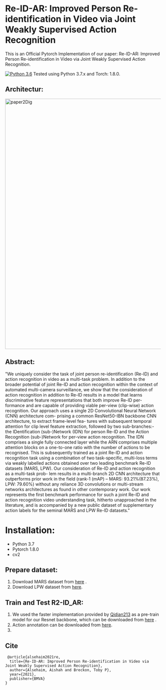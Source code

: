 # Re-ID-AR: Improved Person Re-identification in Video via Joint Weakly Supervised Action Recognition
This is an Official Pytorch Implementation of our paper: Re-ID-AR: Improved Person Re-identification in Video via Joint Weakly Supervised Action Recognition.

[![Python 3.6](https://img.shields.io/badge/python-3.7-blue.svg)](https://www.python.org/downloads/release/python-370/) Tested using Python 3.7.x and Torch: 1.8.0.

## Architectur:
<img width="811" alt="paper2Dig" src="https://user-images.githubusercontent.com/92983150/144039860-49fbe999-fcbd-48f1-b5d2-c174190b76a9.png">

## Abstract:
"We uniquely consider the task of joint person re-identification (Re-ID) and action
recognition in video as a multi-task problem. In addition to the broader potential of joint
Re-ID and action recognition within the context of automated multi-camera surveillance,
we show that the consideration of action recognition in addition to Re-ID results in a
model that learns discriminative feature representations that both improve Re-ID per-
formance and are capable of providing viable per-view (clip-wise) action recognition.
Our approach uses a single 2D Convolutional Neural Network (CNN) architecture com-
prising a common ResNet50-IBN backbone CNN architecture, to extract frame-level fea-
tures with subsequent temporal attention for clip level feature extraction, followed by two
sub-branches:- the IDentification (sub-)Network (IDN) for person Re-ID and the Action
Recognition (sub-)Network for per-view action recognition. The IDN comprises a single
fully connected layer while the ARN comprises multiple attention blocks on a one-to-one
ratio with the number of actions to be recognised. This is subsequently trained as a joint
Re-ID and action recognition task using a combination of two task-specific, multi-loss
terms via weakly labelled actions obtained over two leading benchmark Re-ID datasets
(MARS, LPW). Our consideration of Re-ID and action recognition as a multi-task prob-
lem results in a multi-branch 2D CNN architecture that outperforms prior work in the
field (rank-1 (mAP) – MARS: 93.21%(87.23%), LPW: 79.60%) without any reliance
3D convolutions or multi-stream networks architectures as found in other contemporary
work. Our work represents the first benchmark performance for such a joint Re-ID and
action recognition video understanding task, hitherto unapproached in the literature, and
is accompanied by a new public dataset of supplementary action labels for the seminal
MARS and LPW Re-ID datasets."
# Installation:
- Python 3.7
- Pytorch 1.8.0
- cv2


## Prepare dataset:
1. Download MARS dataset from [here](http://zheng-lab.cecs.anu.edu.au/Project/project_mars.html) . 
2. Download LPW dataset from [here](https://liuyu.us/dataset/lpw/index.html).

## Train and Test R2-ID_AR:
1. We used the faster implementation provided by [Qidian213](https://github.com/Qidian213) as a pre-train model for our Resnet backbone, which can be downloaded from [here](https://drive.google.com/file/d/13lprTFafpXORqs7XXMLYaelbtw6NxQM1/view) .
2. Action annotation can be downloaded from [here](https://collections.durham.ac.uk/files/r18c97kq420#.YZ-1m7unzJU). 
3. 

## Cite
```
 @article{alsehaim2021re,
  title={Re-ID-AR: Improved Person Re-identification in Video via Joint Weakly Supervised Action Recognition},
  author={Alsehaim, Aishah and Breckon, Toby P},
  year={2021},
  publisher={BMVA}
}
```

